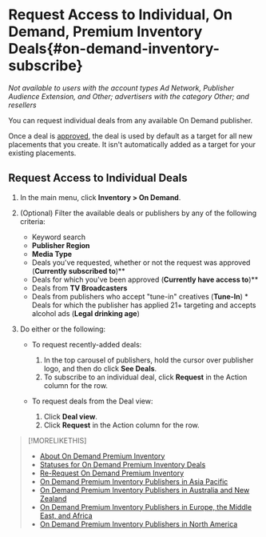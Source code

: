 # Request Access to Individual, On Demand, Premium Inventory Deals{#on-demand-inventory-subscribe}

<!--break out subscribing to publishers and requesting individual deals into separate topics? -->

*Not available to users with the account types Ad Network, Publisher Audience Extension, and Other; advertisers with the category Other; and resellers*

You can request individual deals from any available On Demand publisher.

Once a deal is [approved](/help/dsp/inventory/on-demand-inventory-status.md), the deal is used by default as a target for all new placements that you create. It isn't automatically added as a target for your existing placements.

## Request Access to Individual Deals

1. In the main menu, click **Inventory > On Demand**.

1. (Optional) Filter the available deals or publishers by any of the following criteria:

   * Keyword search
   * **Publisher Region**
   * **Media Type**
   * Deals you've requested, whether or not the request was approved (**Currently subscribed to**)**
   * Deals for which you've been approved (**Currently have access to**)**
   * Deals from **TV Broadcasters**
   * Deals from publishers who accept "tune-in" creatives (**Tune-In**)  * Deals for which the publisher has applied 21+ targeting and accepts alcohol ads (**Legal drinking age**)

1. Do either or the following:

   * To request recently-added deals: 
      1. In the top carousel of publishers, hold the cursor over publisher logo, and then do click **See Deals**.
      1. To subscribe to an individual deal, click **Request** in the Action column for the row.

   * To request deals from the Deal view:
      1. Click **Deal view**.
      1. Click **Request** in the Action column for the row.

>[!MORELIKETHIS]
>
>* [About On Demand Premium Inventory](on-demand-inventory)
>* [Statuses for On Demand Premium Inventory Deals](on-demand-inventory-status.md)
>* [Re-Request On Demand Premium Inventory](on-demand-inventory-rerequest.md)
>* [On Demand Premium Inventory Publishers in Asia Pacific](on-demand-inventory-publishers-apac.md)
>* [On Demand Premium Inventory Publishers in Australia and New Zealand](on-demand-inventory-publishers-anz.md)
>* [On Demand Premium Inventory Publishers in Europe, the Middle East, and Africa](on-demand-inventory-publishers-emea.md)
>* [On Demand Premium Inventory Publishers in North America](on-demand-inventory-publishers-na.md)
